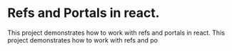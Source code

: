 # Refs and Portals in react.

This project demonstrates how to work with refs and portals in react.
This project demonstrates how to work with refs and po
